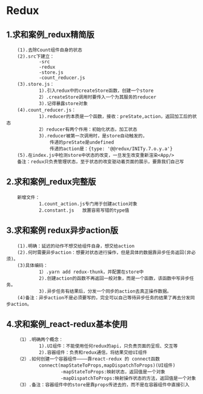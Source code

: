 # Redux

## 1.求和案例_redux精简版

        (1).去除Count组件自身的状态
        (2).src下建立：
                -src
                -redux
                -store.js
                -count_reducer.js
        (3).store.js：
                1).引入redux中的createStore函数，创建一个store
                2）.createStore调用时要传入一个为其服务的reducer
                3).记得暴露store对象
        (4).count_reducer.js：
                1).reducer的本质是一个函数，接收：preState,action，返回加工后的状态
                2）reducer有两个作用：初始化状态，加工状态
                3).reducer被第一次调用时，是store自动触发的，
                    传递的preState是undefined
                    传递的action是：{type: '@@redux/INITy.7.o.y.a'}
        (5).在index.js中检测store中状态的改变，一旦发生改变重新渲染<App/>
        备注：redux只负责管理状态，至于状态的改变驱动着页面的展示，要靠我们自己写

## 2.求和案例_redux完整版

        新增文件：
                1.count_action.js专门用于创建action对象
                2.constant.js   放置容易写错的type值 

## 3.求和案例 redux异步action版

        (1).明确：延迟的动作不想交给组件自身，想交给action
        (2).何时需要异步action：想要对状态进行操作，但是具体的数据靠异步任务返回(非必须)。
        (3)具体编码：
                1）.yarn add redux-thunk，并配置在store中
                2).创建action的函数不再返回一般对象，而是一个函数，该函数中写异步任务。
                3).异步任务有结果后，分发一个同步的action去真正操作数据。
        (4)备注：异步action不是必须要写的，完全可以自己等待异步任务的结果了再去分发同步action。

## 4.求和案例_react-redux基本使用

        （1）.明确两个概念：
                1).UI组件：不能使用任何redux的api，只负责页面的呈现、交互等
                2).容器组件：负责和redux通信，将结果交给UI组件
        （2）.如何创建一个容器组件————靠react-redux 的 connect函数
                connect(mapStateToProps,mapDispatchToProps)(UI组件)
                        -mapStateToProps:映射状态，返回值是一个对象
                        -mapDispatchToProps:映射操作状态的方法，返回值是一个对象
        （3）.备注：容器组件中的store是靠props传进去的，而不是在容器组件中直接引入
